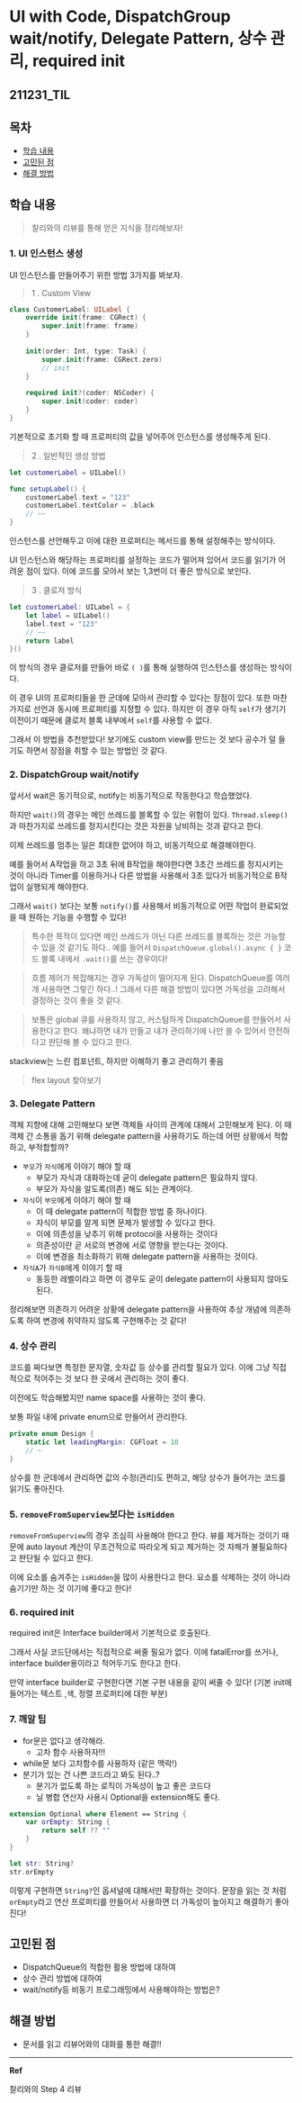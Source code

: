 ﻿# UI with Code, DispatchGroup wait/notify, Delegate Pattern, 상수 관리, required init

## 211231_TIL

## 목차 
- [학습 내용](#학습-내용) 
- [고민된 점](#고민된-점)
- [해결 방법](#해결-방법)


## 학습 내용

> 찰리와의 리뷰를 통해 얻은 지식을 정리해보자!

### 1. UI 인스턴스 생성

UI 인스턴스를 만들어주기 위한 방법 3가지를 봐보자. 

> 1 . Custom View
```swift 
class CustomerLabel: UILabel {
    override init(frame: CGRect) {
        super.init(frame: frame)
    }
    
    init(order: Int, type: Task) {
        super.init(frame: CGRect.zero)
        // init
    }
    
    required init?(coder: NSCoder) {
        super.init(coder: coder)
    }
}
```

기본적으로 초기화 할 때 프로퍼티의 값을 넣어주어 인스턴스를 생성해주게 된다. 

> 2 . 일반적인 생성 방법 
```swift
let customerLabel = UILabel() 

func setupLabel() {
    customerLabel.text = "123"
    customerLabel.textColor = .black
    // ~~ 
}
```

인스턴스를 선언해두고 이에 대한 프로퍼티는 메서드를 통해 설정해주는 방식이다. 

UI 인스턴스와 해당하는 프로퍼티를 설정하는 코드가 떨어져 있어서 코드를 읽기가 어려운 점이 있다. 이에 코드를 모아서 보는 1,3번이 더 좋은 방식으로 보인다.

> 3 . 클로저 방식
```swift
let customerLabel: UILabel = {
    let label = UILabel()
    label.text = "123"
    // ~~ 
    return label
}()
```

이 방식의 경우 클로저를 만들어 바로 `( )`를 통해 실행하여 인스턴스를 생성하는 방식이다. 

이 경우 UI의 프로퍼티들을 한 군데에 모아서 관리할 수 있다는 장점이 있다. 또한 마찬가지로 선언과 동시에 프로퍼티를 지정할 수 있다. 하지만 이 경우 아직 `self`가 생기기 이전이기 때문에 클로저 블록 내부에서 `self`를 사용할 수 없다. 

그래서 이 방법을 추천받았다! 보기에도 custom view를 만드는 것 보다 공수가 덜 들기도 하면서 장점을 취할 수 있는 방법인 것 같다. 

### 2. DispatchGroup wait/notify

앞서서 wait은 동기적으로, notify는 비동기적으로 작동한다고 학습했었다. 

하지만 `wait()`의 경우는 메인 쓰레드를 블록할 수 있는 위험이 있다. `Thread.sleep()`과 마찬가지로 쓰레드를 정지시킨다는 것은 자원을 낭비하는 것과 같다고 한다. 

이제 쓰레드를 멈추는 일은 최대한 없어야 하고, 비동기적으로 해결해야한다. 

예를 들어서 A작업을 하고 3초 뒤에 B작업을 해야한다면 3초간 쓰레드를 정지시키는 것이 아니라 Timer를 이용하거나 다른 방법을 사용해서 3초 있다가 비동기적으로 B작업이 실행되게 해야한다. 

그래서 `wait()` 보다는 보통 `notify()`를 사용해서 비동기적으로 어떤 작업이 완료되었을 때 원하는 기능을 수행할 수 있다!

> 특수한 목적이 있다면 메인 쓰레드가 아닌 다른 쓰레드를 블록하는 것은 가능할 수 있을 것 같기도 하다.. 예를 들어서 `DispatchQueue.global().async { }` 코드 블록 내에서 `.wait()`를 쓰는 경우이다!

> 흐름 제어가 복잡해지는 경우 가독성이 떨어지게 된다. DispatchQueue를 여러 개 사용하면 그렇긴 하다..! 그래서 다른 해결 방법이 있다면 가독성을 고려해서 결정하는 것이 좋을 것 같다.

> 보통은 global 큐를 사용하지 않고, 커스텀하게 DispatchQueue를 만들어서 사용한다고 한다. 왜냐하면 내가 만들고 내가 관리하기에 나만 쓸 수 있어서 안전하다고 판단해 볼 수 있다고 한다.

stackview는 느린 컴포넌트, 하지만 이해하기 좋고 관리하기 좋음 

> flex layout 찾아보기 

### 3. Delegate Pattern 

객체 지향에 대해 고민해보다 보면 객체들 사이의 관계에 대해서 고민해보게 된다. 이 때 객체 간 소통을 돕기 위해 delegate pattern을 사용하기도 하는데 어떤 상황에서 적합하고, 부적합할까? 

- `부모`가 `자식`에게 이야기 해야 할 때
	- 부모가 자식과 대화하는데 굳이 delegate pattern은 필요하지 않다.
	- 부모가 자식을 알도록(의존) 해도 되는 관계이다. 
- `자식`이 `부모`에게 이야기 해야 할 때
	- 이 때 delegate pattern이 적합한 방법 중 하나이다.
	- 자식이 부모를 알게 되면 문제가 발생할 수 있다고 한다. 
	- 이에 의존성을 낮추기 위해 protocol을 사용하는 것이다 
	- 의존성이란 곧 서로의 변경에 서로 영향을 받는다는 것이다. 
	- 이에 변경을 최소화하기 위해 delegate pattern을 사용하는 것이다.
- `자식A`가 `자식B`에게 이야기 할 때
	- 동등한 레벨이라고 하면 이 경우도 굳이 delegate pattern이 사용되지 않아도 된다. 

정리해보면 의존하기 어려운 상황에 delegate pattern을 사용하여 추상 개념에 의존하도록 하여 변경에 취약하지 않도록 구현해주는 것 같다!

### 4. 상수 관리

코드를 짜다보면 특정한 문자열, 숫자값 등 상수를 관리할 필요가 있다. 이에 그냥 직접적으로 적어주는 것 보다 한 곳에서 관리하는 것이 좋다. 

이전에도 학습해봤지만 name space를 사용하는 것이 좋다. 

보통 파일 내에 private enum으로 만들어서 관리한다.

```swift
private enum Design {
	static let leadingMargin: CGFloat = 10
	// ~
}
```

상수를 한 군데에서 관리하면 값의 수정(관리)도 편하고, 해당 상수가 들어가는 코드를 읽기도 좋아진다. 

### 5. `removeFromSuperview`보다는 `isHidden`

`removeFromSuperview`의 경우 조심히 사용해야 한다고 한다. 뷰를 제거하는 것이기 때문에 auto layout 계산이 무조건적으로 따라오게 되고 제거하는 것 자체가 불필요하다고 판단될 수 있다고 한다. 

이에 요소를 숨겨주는 `isHidden`을 많이 사용한다고 한다. 요소를 삭제하는 것이 아니라 숨기기만 하는 것 이기에 좋다고 한다!

### 6. required init

required init은 Interface builder에서 기본적으로 호출된다. 

그래서 사실 코드단에서는 직접적으로 써줄 필요가 없다. 이에 fatalError를 쓰거나, interface builder용이라고 적어두기도 한다고 한다. 

만약 interface builder로 구현한다면 기본 구현 내용을 같이 써줄 수 있다! (기본 init에 들어가는 텍스트 ,색, 정렬  프로퍼티에 대한 부분)

### 7. 깨알 팁

- for문은 없다고 생각해라. 
	- 고차 함수 사용하자!!!
- while문 보다 고차함수를 사용하자 (같은 맥락!)
- 분기가 있는 건 나쁜 코드라고 봐도 된다..?
	- 분기가 없도록 하는 로직이 가독성이 높고 좋은 코드다
	- 닐 병합 연산자 사용시 Optional을 extension해도 좋다. 

```swift
extension Optional where Element == String {
    var orEmpty: String {
        return self ?? ""
    }
}

let str: String?
str.orEmpty
```

이렇게 구현하면 `String?`인 옵셔널에 대해서만 확장하는 것이다. 문장을 읽는 것 처럼 `orEmpty`라고 연산 프로퍼티를 만들어서 사용하면 더 가독성이 높아지고 해결하기 좋아진다!

## 고민된 점 
- DispatchQueue의 적합한 활용 방법에 대하여
- 상수 관리 방법에 대하여 
- wait/notify등 비동기 프로그래밍에서 사용해야하는 방법은?

## 해결 방법 
- 문서를 읽고 리뷰어와의 대화를 통한 해결!!

---

**Ref**

찰리와의 Step 4 리뷰






